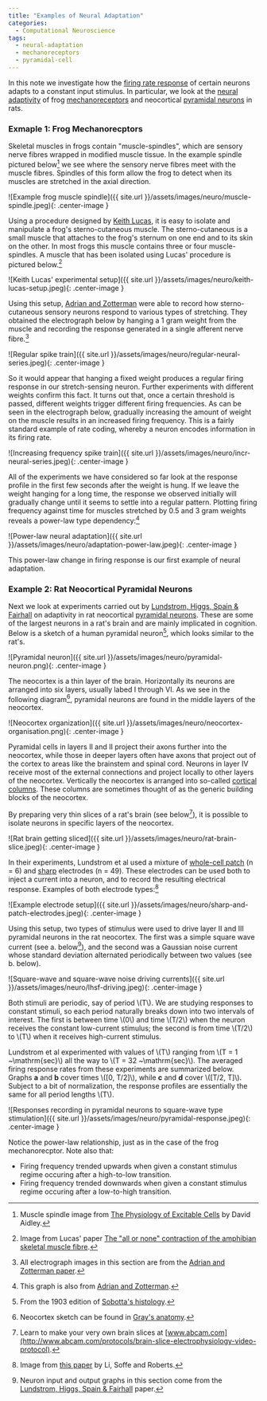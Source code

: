 ```yaml
---
title: "Examples of Neural Adaptation"
categories:
  - Computational Neuroscience
tags:
  - neural-adaptation
  - mechanoreceptors
  - pyramidal-cell
---
```


In this note we investigate how the [firing rate response](https://en.wikipedia.org/wiki/Neural_coding#Coding_schemes) of certain neurons
adapts to a constant input stimulus. In particular, we look at the [neural adaptivity](https://en.wikipedia.org/wiki/Neural_adaptation) of frog 
[mechanoreceptors](https://en.wikipedia.org/wiki/Mechanoreceptor) and neocortical 
[pyramidal neurons](https://en.wikipedia.org/wiki/Pyramidal_cell) in rats.

### Exmaple 1: Frog Mechanorecptors

Skeletal muscles in frogs contain "muscle-spindles", which are sensory nerve fibres wrapped in modified muscle tissue. In the example spindle 
pictured below[^1] we see where the sensory nerve fibres meet with the muscle fibres. Spindles of this form allow the frog to detect 
when its muscles are stretched in the axial direction. 

![Example frog muscle spindle]({{ site.url }}/assets/images/neuro/muscle-spindle.jpeg){: .center-image }

Using a procedure designed by [Keith Lucas](https://www.ncbi.nlm.nih.gov/pmc/articles/PMC1533646/), it is easy to isolate and manipulate a frog's
sterno-cutaneous muscle. The sterno-cutaneous is a small muscle that attaches to the frog's sternum on one end and to its skin on the other. 
In most frogs this muscle contains three or four muscle-spindles. A muscle that has been isolated using Lucas' procedure is pictured below.[^2]

![Keith Lucas' experimental setup]({{ site.url }}/assets/images/neuro/keith-lucas-setup.jpeg){: .center-image }

Using this setup, [Adrian and Zotterman](https://www.ncbi.nlm.nih.gov/pmc/articles/PMC1514782) were able to record how sterno-cutaneous sensory 
neurons respond to various types of stretching. They obtained the electrograph below by hanging a 1 gram weight from the muscle and recording 
the response generated in a single afferent nerve fibre.[^3] 

![Regular spike train]({{ site.url }}/assets/images/neuro/regular-neural-series.jpeg){: .center-image }

So it would appear that hanging a fixed weight produces a regular firing response in our stretch-sensing neuron. Further experiments with 
different weights confirm this fact. It turns out that, once a certain threshold is passed, different weights trigger different firing 
frequencies. As can be seen in the electrograph below, gradually increasing the amount of weight on the muscle results in an increased firing 
frequency. This is a fairly standard example of rate coding, whereby a neuron encodes information in its firing rate. 

![Increasing frequency spike train]({{ site.url }}/assets/images/neuro/incr-neural-series.jpeg){: .center-image }

All of the experiments we have considered so far look at the response profile in the first few seconds after the weight is hung. If we leave
the weight hanging for a long time, the response we observed initially will gradually change until it seems to settle into a regular pattern.
Plotting firing frequency against time for muscles stretched by 0.5 and 3 gram weights reveals a power-law type dependency:[^4]

![Power-law neural adaptation]({{ site.url }}/assets/images/neuro/adaptation-power-law.jpeg){: .center-image }

This power-law change in firing response is our first example of neural adaptation.

### Example 2: Rat Neocortical Pyramidal Neurons

Next we look at experiments carried out by [Lundstrom, Higgs, Spain & Fairhall](http://www.nature.com/neuro/journal/v11/n11/abs/nn.2212.html)
on adaptivity in rat neocortical [pyramidal neurons](https://en.wikipedia.org/wiki/Pyramidal_cell). These are some of the largest neurons
in a rat's brain and are mainly implicated in cognition. Below is a sketch of a human pyramidal neuron[^5], which looks similar to the rat's. 

![Pyramidal neuron]({{ site.url }}/assets/images/neuro/pyramidal-neuron.png){: .center-image }

The neocortex is a thin layer of the brain. Horizontally its neurons are arranged into six layers, usually labed I through VI. As we see in the 
following diagram[^6], pyramidal neurons are found in the middle layers of the neocortex. 

![Neocortex organization]({{ site.url }}/assets/images/neuro/neocortex-organisation.png){: .center-image }

Pyramidal cells in layers II and II project their axons further into the neocortex, while those in deeper layers often have axons that project 
out of the cortex to areas like the brainstem and spinal cord. Neurons in layer IV receive most of the external connections and project locally to 
other layers of the neocortex. Vertically the neocortex is arranged into so-called 
[cortical columns](https://en.wikipedia.org/wiki/Cortical_column). These columns are sometimes thought of as the generic building blocks of 
the neocortex. 

By preparing very thin slices of a rat's brain (see below[^7]), it is possible to isolate neurons in specific layers of the neocortex. 

![Rat brain getting sliced]({{ site.url }}/assets/images/neuro/rat-brain-slice.jpeg){: .center-image }

In their experiments, Lundstrom et al used a mixture of [whole-cell patch](https://en.wikipedia.org/wiki/Patch_clamp#Whole-cell_recording_or_whole-cell_patch)
(n = 6) and [sharp](https://en.wikipedia.org/wiki/Electrophysiology#Sharp_electrode_technique) electrodes (n = 49). These electrodes can be 
used both to inject a current into a neuron, and to record the resulting electrical response. Examples of both electrode types:[^8]

![Example electrode setup]({{ site.url }}/assets/images/neuro/sharp-and-patch-electrodes.jpeg){: .center-image }

Using this setup, two types of stimulus were used to drive layer II and III pyramidal neurons in the rat neocortex. The first was a simple
square wave current (see a. below[^9]), and the second was a Gaussian noise current whose standard deviation alternated periodically between two 
values (see b. below).

![Square-wave and square-wave noise driving currents]({{ site.url }}/assets/images/neuro/lhsf-driving.jpeg){: .center-image }

Both stimuli are periodic, say of period \\(T\\). We are studying responses to constant stimuli, so each period naturally breaks
down into two intervals of interest. The first is between time \\(0\\) and time \\(T/2\\) when the neuron receives the constant low-current 
stimulus; the second is from time \\(T/2\\) to \\(T\\) when it receives high-current stimulus. 

Lundstrom et al experimented with values of \\(T\\) ranging from \\(T = 1 ~\mathrm{sec}\\) all the way to \\(T = 32 ~\mathrm{sec}\\). The
averaged firing response rates from these experiments are summarized below. Graphs **a** and **b** cover times \\([0, T/2]\\), while
**c** and **d** cover \\([T/2, T]\\). Subject to a bit of normalization, the response profiles are essentially the same for all period lengths
\\(T\\).

![Responses recording in pyramidal neurons to square-wave type stimulation]({{ site.url }}/assets/images/neuro/pyramidal-response.jpeg){: .center-image }

Notice the power-law relationship, just as in the case of the frog mechanorecptor. Note also that:

- Firing frequency trended upwards when given a constant stimulus regime occuring after a high-to-low transition.
- Firing frequency trended downwards when given a constant stimulus regime occuring after a low-to-high transition.

[^1]: Muscle spindle image from [The Physiology of Excitable Cells](https://books.google.ca/books?id=3JgC_rE8ZVwC&lpg=PP1&dq=inauthor%3A%22David%20J.%20Aidley%22&pg=PP1#v=onepage&q&f=false) by David Aidley.

[^2]: Image from Lucas' paper [The "all or none" contraction of the amphibian skeletal muscle fibre](https://www.ncbi.nlm.nih.gov/pmc/articles/PMC1533646/).

[^3]: All electrograph images in this section are from the [Adrian and Zotterman paper](https://www.ncbi.nlm.nih.gov/pmc/articles/PMC1514782).

[^4]: This graph is also from [Adrian and Zotterman](https://www.ncbi.nlm.nih.gov/pmc/articles/PMC1514782). 

[^5]: From the 1903 edition of [Sobotta's histology](https://babel.hathitrust.org/cgi/pt?id=mdp.39015071685536;view=2up;seq=6).

[^6]: Neocortex sketch can be found in [Gray's anatomy](http://www.bartleby.com/107/illus754.html).

[^7]: Learn to make your very own brain slices at [www.abcam.com](http://www.abcam.com/protocols/brain-slice-electrophysiology-video-protocol).

[^8]: Image from [this paper](http://jn.physiology.org/content/92/1/380) by Li, Soffe and Roberts. 

[^9]: Neuron input and output graphs in this section come from the [Lundstrom, Higgs, Spain & Fairhall](http://www.nature.com/neuro/journal/v11/n11/abs/nn.2212.html) paper.
